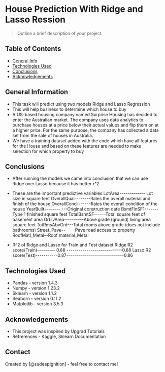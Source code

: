 # House Prediction With Ridge and Lasso Ression
> Outline a brief description of your project.


## Table of Contents
* [General Info](#general-information)
* [Technologies Used](#technologies-used)
* [Conclusions](#conclusions)
* [Acknowledgements](#acknowledgements)

<!-- You can include any other section that is pertinent to your problem -->

## General Information
- This task will predict using two models Ridge and Lasso Regression
- This will help business to determine which house to buy
- A US-based housing company named Surprise Housing has decided to enter the Australian market. The company uses data analytics to purchase houses at a price below their actual values and flip them on at a higher price. For the same purpose, the company has collected a data set from the sale of houses in Australia.
- We have a training dataset added with the code which have all features for the House and based on these features are needed to make selection for which property to buy

<!-- You don't have to answer all the questions - just the ones relevant to your project. -->

## Conclusions
- After running the models we came into conclusion that we can use Ridge over Lasso because it has better r^2
- These are the important predictive variables
LotArea------------- Lot size in square feet
OverallQual--------Rates the overall material and finish of the house
OverallCond-------Rates the overall condition of the house
YearBuilt-------- ---Original construction date
BsmtFinSF1-------Type 1 finished square feet
TotalBsmtSF------Total square feet of basement area
GrLivArea----------Above grade (ground) living area square feet
TotRmsAbvGrd---Total rooms above grade (does not include bathrooms)
Street_Pave-------Pave road access to property
RoofMatl_Metal--Roof material_Metal

- R^2 of Ridge and Lasso for Train and Test dataset
Ridge
R2 score(Train)--------- 0.88 ----------------------------0.88
Lasso
R2 score(Test)-----------0.87-----------------------------0.86

<!-- You don't have to answer all the questions - just the ones relevant to your project. -->


## Technologies Used
- Pandas - version 1.4.3
- Numpy - version 1.23.2
- Sklearn - version 1.1.2
- Seaborn - version 0.11.2
- Matplotlib - version 3.5.3

<!-- As the libraries versions keep on changing, it is recommended to mention the version of library used in this project -->

## Acknowledgements
- This project was inspired by Upgrad Tutorials
- Refrerences - Kaggle, Sklearn Documentation

## Contact
Created by [@sudeepignition] - feel free to contact me!
